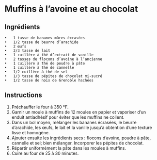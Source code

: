 # Muffins à l’avoine et au chocolat

## Ingrédients

    •	1 tasse de bananes mûres écrasées
    •	1/2 tasse de beurre d’arachide
    •	2 œufs
    •	2/3 tasse de lait
    •	1 cuillère à thé d’extrait de vanille
    •	2 tasses de flocons d’avoine à l’ancienne
    •	1 cuillère à thé de poudre à pâte
    •	1 cuillère à thé de cannelle
    •	1/2 cuillère à thé de sel
    •	1/3 tasse de pépites de chocolat mi-sucré
    •	1/2 tasse de noix de Grenoble hachées

## Instructions

1. Préchauffer le four à 350 °F.
1. Garnir un moule à muffins de 12 moules en papier et vaporiser d’un enduit antiadhésif pour éviter que les muffins ne collent.
1. Dans un bol moyen, mélanger les bananes écrasées, le beurre d’arachide, les œufs, le lait et la vanille jusqu’à obtention d’une texture lisse et homogène.
1. Ajouter ensuite les ingrédients secs : flocons d’avoine, poudre à pâte, cannelle et sel; bien mélanger. Incorporer les pépites de chocolat.
1. Répartir uniformément la pâte dans les moules à muffins.
1. Cuire au four de 25 à 30 minutes.
